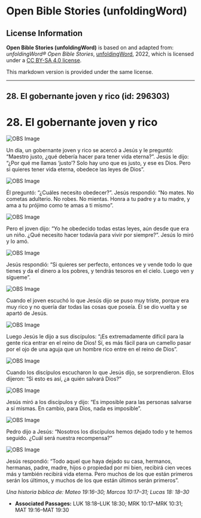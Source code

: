# Open Bible Stories (unfoldingWord)

## License Information

**Open Bible Stories (unfoldingWord)** is based on and adapted from: _unfoldingWord® Open Bible Stories_, [unfoldingWord](https://unfoldingword.org/utw), 2022, which is licensed under a [CC BY-SA 4.0 license](https://creativecommons.org/licenses/by-sa/4.0/legalcode.en).

This markdown version is provided under the same license.



--------------------------------

## 28. El gobernante joven y rico (id: 296303)

28\. El gobernante joven y rico
===============================

![OBS Image](https://cdn.door43.org/obs/jpg/360px/obs-en-28-01.jpg)

Un día, un gobernante joven y rico se acercó a Jesús y le preguntó: “Maestro justo, ¿qué debería hacer para tener vida eterna?”. Jesús le dijo: “¿Por qué me llamas ‘justo’? Solo hay uno que es justo, y ese es Dios. Pero si quieres tener vida eterna, obedece las leyes de Dios”.

![OBS Image](https://cdn.door43.org/obs/jpg/360px/obs-en-28-02.jpg)

Él preguntó: “¿Cuáles necesito obedecer?”. Jesús respondió: “No mates. No cometas adulterio. No robes. No mientas. Honra a tu padre y a tu madre, y ama a tu prójimo como te amas a ti mismo”.

![OBS Image](https://cdn.door43.org/obs/jpg/360px/obs-en-28-03.jpg)

Pero el joven dijo: “Yo he obedecido todas estas leyes, aún desde que era un niño. ¿Qué necesito hacer todavía para vivir por siempre?”. Jesús lo miró y lo amó.

![OBS Image](https://cdn.door43.org/obs/jpg/360px/obs-en-28-04.jpg)

Jesús respondió: “Si quieres ser perfecto, entonces ve y vende todo lo que tienes y da el dinero a los pobres, y tendrás tesoros en el cielo. Luego ven y sígueme”.

![OBS Image](https://cdn.door43.org/obs/jpg/360px/obs-en-28-05.jpg)

Cuando el joven escuchó lo que Jesús dijo se puso muy triste, porque era muy rico y no quería dar todas las cosas que poseía. Él se dio vuelta y se apartó de Jesús.

![OBS Image](https://cdn.door43.org/obs/jpg/360px/obs-en-28-06.jpg)

Luego Jesús le dijo a sus discípulos: “¡Es extremadamente difícil para la gente rica entrar en el reino de Dios! Sí, es más fácil para un camello pasar por el ojo de una aguja que un hombre rico entre en el reino de Dios”.

![OBS Image](https://cdn.door43.org/obs/jpg/360px/obs-en-28-07.jpg)

Cuando los discípulos escucharon lo que Jesús dijo, se sorprendieron. Ellos dijeron: “Si esto es así, ¿a quién salvará Dios?”

![OBS Image](https://cdn.door43.org/obs/jpg/360px/obs-en-28-08.jpg)

Jesús miró a los discípulos y dijo: “Es imposible para las personas salvarse a sí mismas. En cambio, para Dios, nada es imposible”.

![OBS Image](https://cdn.door43.org/obs/jpg/360px/obs-en-28-09.jpg)

Pedro dijo a Jesús: “Nosotros los discípulos hemos dejado todo y te hemos seguido. ¿Cuál será nuestra recompensa?”

![OBS Image](https://cdn.door43.org/obs/jpg/360px/obs-en-28-10.jpg)

Jesús respondió: “Todo aquel que haya dejado su casa, hermanos, hermanas, padre, madre, hijos o propiedad por mi bien, recibirá cien veces más y también recibirá vida eterna. Pero muchos de los que están primeros serán los últimos, y muchos de los que están últimos serán primeros”.

*Una historia bíblica de: Mateo 19:16–30; Marcos 10:17–31; Lucas 18: 18–30*

* **Associated Passages:** LUK 18:18–LUK 18:30; MRK 10:17–MRK 10:31; MAT 19:16–MAT 19:30


